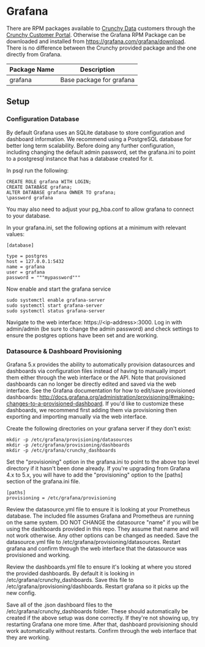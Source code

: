 # Grafana

There are RPM packages available to [Crunchy Data](https://www.crunchydata.com) customers through the [Crunchy Customer Portal](https://access.crunchydata.com/). Otherwise the Grafana RPM Package can be downloaded and installed from https://grafana.com/grafana/download. There is no difference between the Crunchy provided package and the one directly from Grafana.

| Package Name         | Description                              |
|----------------------|------------------------------------------|
| grafana              | Base package for grafana                 |

## Setup

### Configuration Database

By default Grafana uses an SQLite database to store configuration and dashboard information. We recommend using a PostgreSQL database for better long term scalability. Before doing any further configuration, including changing the default admin password, set the grafana.ini to point to a postgresql instance that has a database created for it.

In psql run the following:

    CREATE ROLE grafana WITH LOGIN;
    CREATE DATABASE grafana;
    ALTER DATABASE grafana OWNER TO grafana;
    \password grafana

You may also need to adjust your pg_hba.conf to allow grafana to connect to your database.

In your grafana.ini, set the following options at a minimum with relevant values:

    [database]

    type = postgres
    host = 127.0.0.1:5432
    name = grafana
    user = grafana
    password = """mypassword"""

Now enable and start the grafana service

    sudo systemctl enable grafana-server
    sudo systemctl start grafana-server
    sudo systemctl status grafana-server

Navigate to the web interface: https://&lt;ip-address&gt;:3000. Log in with admin/admin (be sure to change the admin password) and check settings to ensure the postgres options have been set and are working.


### Datasource & Dashboard Provisioning

Grafana 5.x provides the ability to automatically provision datasources and dashboards via configuration files instead of having to manually import them either through the web interface or the API. Note that provisioned dashboards can no longer be directly edited and saved via the web interface. See the Grafana documentation for how to edit/save provisioned dashboards: http://docs.grafana.org/administration/provisioning/#making-changes-to-a-provisioned-dashboard. If you'd like to customize these dashboards, we recommend first adding them via provisioning then exporting and importing manually via the web interface.

Create the following directories on your grafana server if they don't exist:

    mkdir -p /etc/grafana/provisioning/datasources
    mkdir -p /etc/grafana/provisioning/dashboards
    mkdir -p /etc/grafana/crunchy_dashboards

Set the "provisioning" option in the grafana.ini to point to the above top level directory if it hasn't been done already. If you're upgrading from Grafana 4.x to 5.x, you will have to add the "provisioning" option to the [paths] section of the grafana.ini file. 

    [paths]
    provisioning = /etc/grafana/provisioning

Review the datasource.yml file to ensure it is looking at your Prometheus database. The included file assumes Grafana and Prometheus are running on the same system. DO NOT CHANGE the datasource "name" if you will be using the dashboards provided in this repo. They assume that name and will not work otherwise. Any other options can be changed as needed. Save the datasource.yml file to /etc/grafana/provisioning/datasources. Restart grafana and confirm through the web interface that the datasource was provisioned and working.

Review the dashboards.yml file to ensure it's looking at where you stored the provided dashboards. By default it is looking in /etc/grafana/crunchy_dashboards. Save this file to /etc/grafana/provisioning/dashboards. Restart grafana so it picks up the new config.

Save all of the .json dashboard files to the /etc/grafana/crunchy_dashboards folder. These should automatically be created if the above setup was done correctly. If they're not showing up, try restarting Grafana one more time. After that, dashboard provisioning should work automatically without restarts. Confirm through the web interface that they are working.

